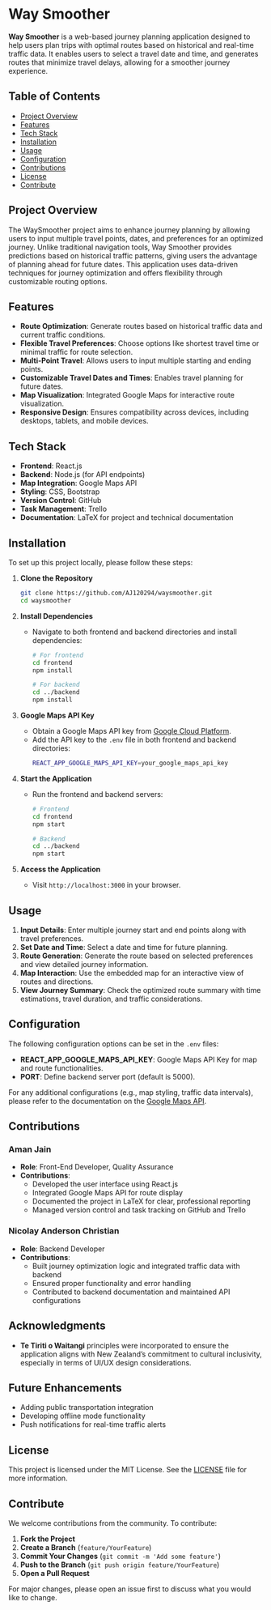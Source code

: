 # Way Smoother

**Way Smoother** is a web-based journey planning application designed to help users plan trips with optimal routes based on historical and real-time traffic data. It enables users to select a travel date and time, and generates routes that minimize travel delays, allowing for a smoother journey experience. 

## Table of Contents
- [Project Overview](#project-overview)
- [Features](#features)
- [Tech Stack](#tech-stack)
- [Installation](#installation)
- [Usage](#usage)
- [Configuration](#configuration)
- [Contributions](#contributions)
- [License](#license)
- [Contribute](#contribute)

## Project Overview
The WaySmoother project aims to enhance journey planning by allowing users to input multiple travel points, dates, and preferences for an optimized journey. Unlike traditional navigation tools, Way Smoother provides predictions based on historical traffic patterns, giving users the advantage of planning ahead for future dates. This application uses data-driven techniques for journey optimization and offers flexibility through customizable routing options.

## Features
- **Route Optimization**: Generate routes based on historical traffic data and current traffic conditions.
- **Flexible Travel Preferences**: Choose options like shortest travel time or minimal traffic for route selection.
- **Multi-Point Travel**: Allows users to input multiple starting and ending points.
- **Customizable Travel Dates and Times**: Enables travel planning for future dates.
- **Map Visualization**: Integrated Google Maps for interactive route visualization.
- **Responsive Design**: Ensures compatibility across devices, including desktops, tablets, and mobile devices.

## Tech Stack
- **Frontend**: React.js
- **Backend**: Node.js (for API endpoints)
- **Map Integration**: Google Maps API
- **Styling**: CSS, Bootstrap
- **Version Control**: GitHub
- **Task Management**: Trello
- **Documentation**: LaTeX for project and technical documentation

## Installation

To set up this project locally, please follow these steps:

1. **Clone the Repository**
   ```bash
   git clone https://github.com/AJ120294/waysmoother.git
   cd waysmoother
   ```

2. **Install Dependencies**
   - Navigate to both frontend and backend directories and install dependencies:
     ```bash
     # For frontend
     cd frontend
     npm install

     # For backend
     cd ../backend
     npm install
     ```

3. **Google Maps API Key**
   - Obtain a Google Maps API key from [Google Cloud Platform](https://console.cloud.google.com/).
   - Add the API key to the `.env` file in both frontend and backend directories:
     ```bash
     REACT_APP_GOOGLE_MAPS_API_KEY=your_google_maps_api_key
     ```

4. **Start the Application**
   - Run the frontend and backend servers:
     ```bash
     # Frontend
     cd frontend
     npm start

     # Backend
     cd ../backend
     npm start
     ```

5. **Access the Application**
   - Visit `http://localhost:3000` in your browser.

## Usage
1. **Input Details**: Enter multiple journey start and end points along with travel preferences.
2. **Set Date and Time**: Select a date and time for future planning.
3. **Route Generation**: Generate the route based on selected preferences and view detailed journey information.
4. **Map Interaction**: Use the embedded map for an interactive view of routes and directions.
5. **View Journey Summary**: Check the optimized route summary with time estimations, travel duration, and traffic considerations.

## Configuration
The following configuration options can be set in the `.env` files:

- **REACT_APP_GOOGLE_MAPS_API_KEY**: Google Maps API Key for map and route functionalities.
- **PORT**: Define backend server port (default is 5000).

For any additional configurations (e.g., map styling, traffic data intervals), please refer to the documentation on the [Google Maps API](https://developers.google.com/maps/documentation/).

## Contributions

### Aman Jain
- **Role**: Front-End Developer, Quality Assurance
- **Contributions**:
  - Developed the user interface using React.js
  - Integrated Google Maps API for route display
  - Documented the project in LaTeX for clear, professional reporting
  - Managed version control and task tracking on GitHub and Trello
  
### Nicolay Anderson Christian
- **Role**: Backend Developer
- **Contributions**:
  - Built journey optimization logic and integrated traffic data with backend
  - Ensured proper functionality and error handling
  - Contributed to backend documentation and maintained API configurations

## Acknowledgments

- **Te Tiriti o Waitangi** principles were incorporated to ensure the application aligns with New Zealand’s commitment to cultural inclusivity, especially in terms of UI/UX design considerations.

## Future Enhancements

- Adding public transportation integration
- Developing offline mode functionality
- Push notifications for real-time traffic alerts

## License
This project is licensed under the MIT License. See the [LICENSE](LICENSE) file for more information.

## Contribute
We welcome contributions from the community. To contribute:

1. **Fork the Project**
2. **Create a Branch** (`feature/YourFeature`)
3. **Commit Your Changes** (`git commit -m 'Add some feature'`)
4. **Push to the Branch** (`git push origin feature/YourFeature`)
5. **Open a Pull Request**

For major changes, please open an issue first to discuss what you would like to change.

